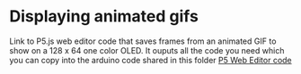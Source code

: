 # Displaying animated gifs


Link to P5.js web editor code that saves frames from an animated GIF to show on a 128 x 64 one color OLED. It ouputs all the code you need which you can copy into the arduino code shared in this folder  [P5 Web Editor code](https://editor.p5js.org/peteRogers/sketches/XGzKP9Yvm)
